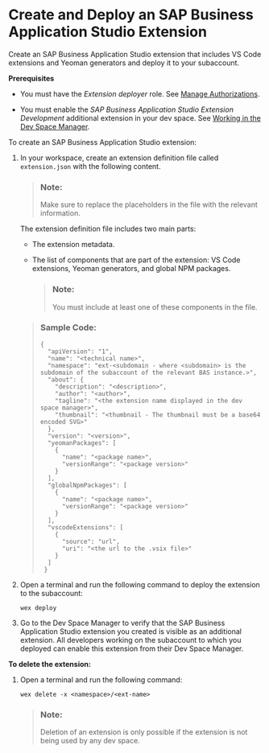 <!-- loio2064b4e1cd2e4eb3b8851d810fabddb6 -->

# Create and Deploy an SAP Business Application Studio Extension

Create an SAP Business Application Studio extension that includes VS Code extensions and Yeoman generators and deploy it to your subaccount.

**Prerequisites**

-   You must have the *Extension deployer* role. See [Manage Authorizations](https://help.sap.com/viewer/9d1db9835307451daa8c930fbd9ab264/Cloud/en-US/01e69c53003c4b0a8a64310a3f08867d.html).

-   You must enable the *SAP Business Application Studio Extension Development* additional extension in your dev space. See [Working in the Dev Space Manager](working-in-the-dev-space-manager-ad40d52.md).


To create an SAP Business Application Studio extension:

1.  In your workspace, create an extension definition file called `extension.json` with the following content.

    > ### Note:  
    > Make sure to replace the placeholders in the file with the relevant information.

    The extension definition file includes two main parts:

    -   The extension metadata.

    -   The list of components that are part of the extension: VS Code extensions, Yeoman generators, and global NPM packages.

        > ### Note:  
        > You must include at least one of these components in the file.


    > ### Sample Code:  
    > ```
    > {
    >   "apiVersion": "1",
    >   "name": "<technical name>",
    >   "namespace": "ext-<subdomain - where <subdomain> is the subdomain of the subaccount of the relevant BAS instance.>",
    >   "about": {
    >     "description": "<description>",
    >     "author": "<author>",
    >     "tagline": "<the extension name displayed in the dev space manager>",
    >     "thumbnail": "<thumbnail - The thumbnail must be a base64 encoded SVG>"
    >   },
    >   "version": "<version>",
    >   "yeomanPackages": [
    >     {
    >       "name": "<package name>",
    >       "versionRange": "<package version>"
    >     }
    >   ],
    >   "globalNpmPackages": [
    >     {
    >       "name": "<package name>",
    >       "versionRange": "<package version>"
    >     }
    >   ],
    >   "vscodeExtensions": [
    >     {
    >       "source": "url",
    >       "uri": "<the url to the .vsix file>"
    >     }
    >   ]
    >  }
    > ```

2.  Open a terminal and run the following command to deploy the extension to the subaccount:

    ```
    wex deploy
    ```

3.  Go to the Dev Space Manager to verify that the SAP Business Application Studio extension you created is visible as an additional extension. All developers working on the subaccount to which you deployed can enable this extension from their Dev Space Manager.

**To delete the extension:**

1.  Open a terminal and run the following command:

    ```
    wex delete -x <namespace>/<ext-name>
    ```

    > ### Note:  
    > Deletion of an extension is only possible if the extension is not being used by any dev space.


